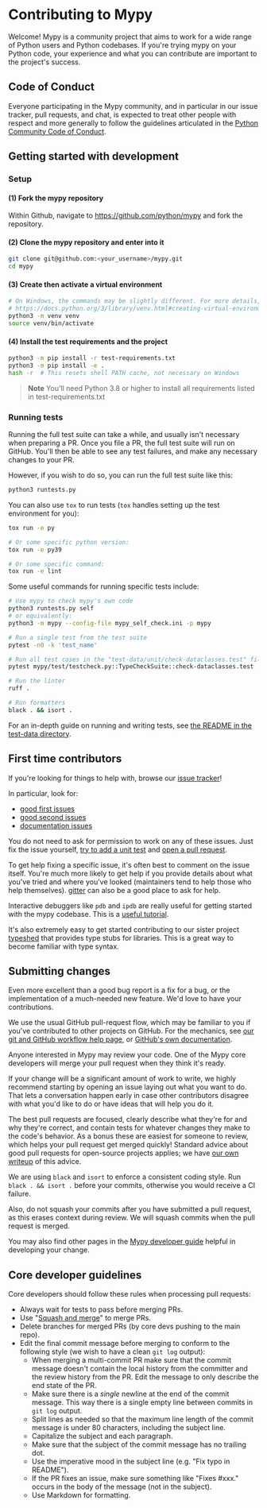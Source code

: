 # Contributing to Mypy

Welcome!  Mypy is a community project that aims to work for a wide
range of Python users and Python codebases.  If you're trying mypy on
your Python code, your experience and what you can contribute are
important to the project's success.

## Code of Conduct

Everyone participating in the Mypy community, and in particular in our
issue tracker, pull requests, and chat, is expected to treat
other people with respect and more generally to follow the guidelines
articulated in the [Python Community Code of Conduct](https://www.python.org/psf/codeofconduct/).

## Getting started with development

### Setup

#### (1) Fork the mypy repository

Within Github, navigate to <https://github.com/python/mypy> and fork the repository.

#### (2) Clone the mypy repository and enter into it

```bash
git clone git@github.com:<your_username>/mypy.git
cd mypy
```

#### (3) Create then activate a virtual environment

```bash
# On Windows, the commands may be slightly different. For more details, see
# https://docs.python.org/3/library/venv.html#creating-virtual-environments
python3 -m venv venv
source venv/bin/activate
```

#### (4) Install the test requirements and the project

```bash
python3 -m pip install -r test-requirements.txt
python3 -m pip install -e .
hash -r  # This resets shell PATH cache, not necessary on Windows
```

> **Note**
> You'll need Python 3.8 or higher to install all requirements listed in
> test-requirements.txt

### Running tests

Running the full test suite can take a while, and usually isn't necessary when
preparing a PR. Once you file a PR, the full test suite will run on GitHub.
You'll then be able to see any test failures, and make any necessary changes to
your PR.

However, if you wish to do so, you can run the full test suite
like this:

```bash
python3 runtests.py
```

You can also use `tox` to run tests (`tox` handles setting up the test environment for you):

```bash
tox run -e py

# Or some specific python version:
tox run -e py39

# Or some specific command:
tox run -e lint
```

Some useful commands for running specific tests include:

```bash
# Use mypy to check mypy's own code
python3 runtests.py self
# or equivalently:
python3 -m mypy --config-file mypy_self_check.ini -p mypy

# Run a single test from the test suite
pytest -n0 -k 'test_name'

# Run all test cases in the "test-data/unit/check-dataclasses.test" file
pytest mypy/test/testcheck.py::TypeCheckSuite::check-dataclasses.test

# Run the linter
ruff .

# Run formatters
black . && isort .
```

For an in-depth guide on running and writing tests,
see [the README in the test-data directory](test-data/unit/README.md).

## First time contributors

If you're looking for things to help with, browse our [issue tracker](https://github.com/python/mypy/issues)!

In particular, look for:

- [good first issues](https://github.com/python/mypy/labels/good-first-issue)
- [good second issues](https://github.com/python/mypy/labels/good-second-issue)
- [documentation issues](https://github.com/python/mypy/labels/documentation)

You do not need to ask for permission to work on any of these issues.
Just fix the issue yourself, [try to add a unit test](#running-tests) and
[open a pull request](#submitting-changes).

To get help fixing a specific issue, it's often best to comment on the issue
itself. You're much more likely to get help if you provide details about what
you've tried and where you've looked (maintainers tend to help those who help
themselves). [gitter](https://gitter.im/python/typing) can also be a good place
to ask for help.

Interactive debuggers like `pdb` and `ipdb` are really useful for getting
started with the mypy codebase. This is a
[useful tutorial](https://realpython.com/python-debugging-pdb/).

It's also extremely easy to get started contributing to our sister project
[typeshed](https://github.com/python/typeshed/issues) that provides type stubs
for libraries. This is a great way to become familiar with type syntax.

## Submitting changes

Even more excellent than a good bug report is a fix for a bug, or the
implementation of a much-needed new feature. We'd love to have
your contributions.

We use the usual GitHub pull-request flow, which may be familiar to
you if you've contributed to other projects on GitHub.  For the mechanics,
see [our git and GitHub workflow help page](https://github.com/python/mypy/wiki/Using-Git-And-GitHub),
or [GitHub's own documentation](https://help.github.com/articles/using-pull-requests/).

Anyone interested in Mypy may review your code.  One of the Mypy core
developers will merge your pull request when they think it's ready.

If your change will be a significant amount of work
to write, we highly recommend starting by opening an issue laying out
what you want to do.  That lets a conversation happen early in case
other contributors disagree with what you'd like to do or have ideas
that will help you do it.

The best pull requests are focused, clearly describe what they're for
and why they're correct, and contain tests for whatever changes they
make to the code's behavior.  As a bonus these are easiest for someone
to review, which helps your pull request get merged quickly!  Standard
advice about good pull requests for open-source projects applies; we
have [our own writeup](https://github.com/python/mypy/wiki/Good-Pull-Request)
of this advice.

We are using `black` and `isort` to enforce a consistent coding style.
Run `black . && isort .` before your commits, otherwise you would receive
a CI failure.

Also, do not squash your commits after you have submitted a pull request, as this
erases context during review. We will squash commits when the pull request is merged.

You may also find other pages in the
[Mypy developer guide](https://github.com/python/mypy/wiki/Developer-Guides)
helpful in developing your change.

## Core developer guidelines

Core developers should follow these rules when processing pull requests:

- Always wait for tests to pass before merging PRs.
- Use "[Squash and merge](https://github.com/blog/2141-squash-your-commits)"
  to merge PRs.
- Delete branches for merged PRs (by core devs pushing to the main repo).
- Edit the final commit message before merging to conform to the following
  style (we wish to have a clean `git log` output):
  - When merging a multi-commit PR make sure that the commit message doesn't
    contain the local history from the committer and the review history from
    the PR. Edit the message to only describe the end state of the PR.
  - Make sure there is a *single* newline at the end of the commit message.
    This way there is a single empty line between commits in `git log`
    output.
  - Split lines as needed so that the maximum line length of the commit
    message is under 80 characters, including the subject line.
  - Capitalize the subject and each paragraph.
  - Make sure that the subject of the commit message has no trailing dot.
  - Use the imperative mood in the subject line (e.g. "Fix typo in README").
  - If the PR fixes an issue, make sure something like "Fixes #xxx." occurs
    in the body of the message (not in the subject).
  - Use Markdown for formatting.
